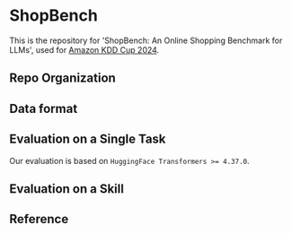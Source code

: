 # ShopBench
This is the repository for 'ShopBench: An Online Shopping Benchmark for LLMs', used for [Amazon KDD Cup 2024](https://www.aicrowd.com/challenges/amazon-kdd-cup-2024-multi-task-online-shopping-challenge-for-llms).

## Repo Organization

## Data format

## Evaluation on a Single Task
Our evaluation is based on `HuggingFace Transformers >= 4.37.0`. 

## Evaluation on a Skill

## Reference
